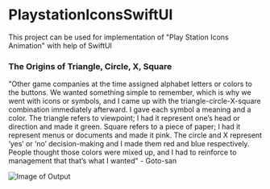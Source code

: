 # PlaystationIconsSwiftUI
This project can be used for implementation of "Play Station Icons Animation" with help of SwiftUI




### The Origins of Triangle, Circle, X, Square
"Other game companies at the time assigned alphabet letters or colors to the buttons. We wanted something simple to remember, which is why we went with icons or symbols, and I came up with the triangle-circle-X-square combination immediately afterward. I gave each symbol a meaning and a color. The triangle refers to viewpoint; I had it represent one’s head or direction and made it green. Square refers to a piece of paper; I had it represent menus or documents and made it pink. The circle and X represent ‘yes’ or ‘no’ decision-making and I made them red and blue respectively. People thought those colors were mixed up, and I had to reinforce to management that that’s what I wanted" -  Goto-san 


![Image of Output]()
